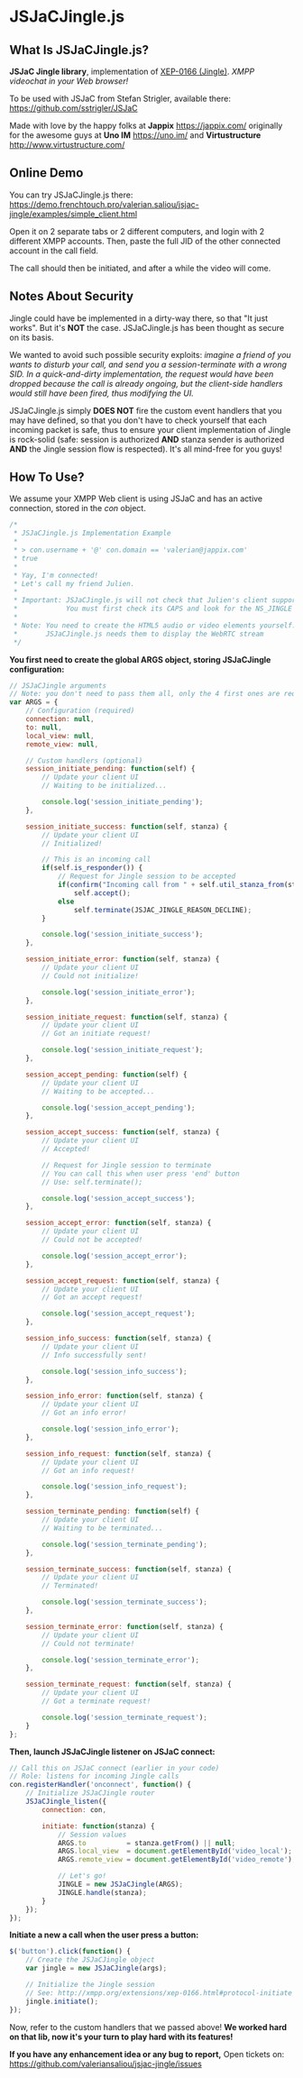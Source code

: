 JSJaCJingle.js
==============

## What Is JSJaCJingle.js?

**JSJaC Jingle library**, implementation of [XEP-0166 (Jingle)](http://xmpp.org/extensions/xep-0166.html). _XMPP videochat in your Web browser!_

To be used with JSJaC from Stefan Strigler, available there: https://github.com/sstrigler/JSJaC

Made with love by the happy folks at **Jappix** https://jappix.com/ originally for the awesome guys at **Uno IM** https://uno.im/ and **Virtustructure** http://www.virtustructure.com/

## Online Demo

You can try JSJaCJingle.js there: https://demo.frenchtouch.pro/valerian.saliou/jsjac-jingle/examples/simple_client.html

Open it on 2 separate tabs or 2 different computers, and login with 2 different XMPP accounts. Then, paste the full JID of the other connected account in the call field.

The call should then be initiated, and after a while the video will come.

## Notes About Security

Jingle could have be implemented in a dirty-way there, so that "It just works". But it's **NOT** the case. JSJaCJingle.js has been thought as secure on its basis.

We wanted to avoid such possible security exploits: _imagine a friend of you wants to disturb your call, and send you a session-terminate with a wrong SID. In a quick-and-dirty implementation, the request would have been dropped because the call is already ongoing, but the client-side handlers would still have been fired, thus modifying the UI._

JSJaCJingle.js simply **DOES NOT** fire the custom event handlers that you may have defined, so that you don't have to check yourself that each incoming packet is safe, thus to ensure your client implementation of Jingle is rock-solid (safe: session is authorized **AND** stanza sender is authorized **AND** the Jingle session flow is respected). It's all mind-free for you guys!

## How To Use?

We assume your XMPP Web client is using JSJaC and has an active connection, stored in the _con_ object.

```javascript
/*
 * JSJaCJingle.js Implementation Example
 *
 * > con.username + '@' con.domain == 'valerian@jappix.com'
 * true
 *
 * Yay, I'm connected!
 * Let's call my friend Julien.
 *
 * Important: JSJaCJingle.js will not check that Julien's client supports Jingle
 *            You must first check its CAPS and look for the NS_JINGLE variable value
 *
 * Note: You need to create the HTML5 audio or video elements yourself.
 *       JSJaCJingle.js needs them to display the WebRTC stream
 */
```

**You first need to create the global ARGS object, storing JSJaCJingle configuration:**

```javascript
// JSJaCJingle arguments
// Note: you don't need to pass them all, only the 4 first ones are required
var ARGS = {
	// Configuration (required)
	connection: null,
	to: null,
	local_view: null,
	remote_view: null,

	// Custom handlers (optional)
	session_initiate_pending: function(self) {
		// Update your client UI
		// Waiting to be initialized...

		console.log('session_initiate_pending');
	},

	session_initiate_success: function(self, stanza) {
		// Update your client UI
		// Initialized!

		// This is an incoming call
        if(self.is_responder()) {
	        // Request for Jingle session to be accepted
	        if(confirm("Incoming call from " + self.util_stanza_from(stanza) + "\n\nAccept?"))
	       		self.accept();
	       	else
	       		self.terminate(JSJAC_JINGLE_REASON_DECLINE);
	    }

		console.log('session_initiate_success');
	},

	session_initiate_error: function(self, stanza) {
		// Update your client UI
		// Could not initialize!

		console.log('session_initiate_error');
	},

	session_initiate_request: function(self, stanza) {
		// Update your client UI
		// Got an initiate request!

		console.log('session_initiate_request');
	},

	session_accept_pending: function(self) {
		// Update your client UI
		// Waiting to be accepted...

		console.log('session_accept_pending');
	},

	session_accept_success: function(self, stanza) {
		// Update your client UI
		// Accepted!

		// Request for Jingle session to terminate
		// You can call this when user press 'end' button
		// Use: self.terminate();

		console.log('session_accept_success');
	},

	session_accept_error: function(self, stanza) {
		// Update your client UI
		// Could not be accepted!

		console.log('session_accept_error');
	},

	session_accept_request: function(self, stanza) {
		// Update your client UI
		// Got an accept request!

		console.log('session_accept_request');
	},

	session_info_success: function(self, stanza) {
		// Update your client UI
		// Info successfully sent!

		console.log('session_info_success');
	},

	session_info_error: function(self, stanza) {
		// Update your client UI
		// Got an info error!

		console.log('session_info_error');
	},

	session_info_request: function(self, stanza) {
		// Update your client UI
		// Got an info request!

		console.log('session_info_request');
	},

	session_terminate_pending: function(self) {
		// Update your client UI
		// Waiting to be terminated...

		console.log('session_terminate_pending');
	},

	session_terminate_success: function(self, stanza) {
		// Update your client UI
		// Terminated!

		console.log('session_terminate_success');
	},

	session_terminate_error: function(self, stanza) {
		// Update your client UI
		// Could not terminate!

		console.log('session_terminate_error');
	},

	session_terminate_request: function(self, stanza) {
		// Update your client UI
		// Got a terminate request!

		console.log('session_terminate_request');
	}
};
```

**Then, launch JSJaCJingle listener on JSJaC connect:**

```javascript
// Call this on JSJaC connect (earlier in your code)
// Role: listens for incoming Jingle calls
con.registerHandler('onconnect', function() {
	// Initialize JSJaCJingle router
	JSJaCJingle_listen({
		connection: con,

		initiate: function(stanza) {
			// Session values
			ARGS.to 		 = stanza.getFrom() || null;
			ARGS.local_view  = document.getElementById('video_local');
			ARGS.remote_view = document.getElementById('video_remote');

			// Let's go!
			JINGLE = new JSJaCJingle(ARGS);
			JINGLE.handle(stanza);
		}
	});
});
```

**Initiate a new a call when the user press a button:**

```javascript
$('button').click(function() {
	// Create the JSJaCJingle object
	var jingle = new JSJaCJingle(args);

	// Initialize the Jingle session
	// See: http://xmpp.org/extensions/xep-0166.html#protocol-initiate
	jingle.initiate();
});
```

Now, refer to the custom handlers that we passed above!
**We worked hard on that lib, now it's your turn to play hard with its features!**

**If you have any enhancement idea or any bug to report,**
Open tickets on: https://github.com/valeriansaliou/jsjac-jingle/issues
